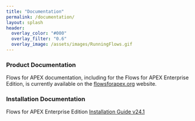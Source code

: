 ```yaml
---
title: "Documentation"
permalink: /documentation/
layout: splash
header:
  overlay_color: "#000"
  overlay_filter: "0.6"
  overlay_image: /assets/images/RunningFlows.gif
---
```

### Product Documentation

Flows for APEX documentation, including for the Flows for APEX Enterprise Edition, is currently available on the [flowsforapex.org](https://flowsforapex.org/documentation) website.

### Installation Documentation 

Flows for APEX Enterprise Edition [Installation Guide v24.1]({{site.url}}{{site.baseurl}}/install-doc-ee-241)

